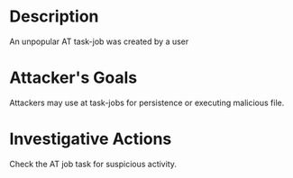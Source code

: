 # Description
An unpopular AT task-job was created by a user
# Attacker's Goals
Attackers may use at task-jobs for persistence or executing malicious file.
# Investigative Actions
Check the AT job task for suspicious activity.
